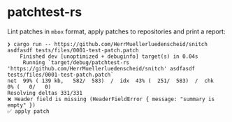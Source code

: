 patchtest-rs
============

Lint patches in `mbox` format, apply patches to repositories and print a report:

```
❯ cargo run -- https://github.com/HerrMuellerluedenscheid/snitch asdfasdf tests/files/0001-test-patch.patch
    Finished dev [unoptimized + debuginfo] target(s) in 0.04s
     Running `target/debug/patchtest-rs 'https://github.com/HerrMuellerluedenscheid/snitch' asdfasdf tests/files/0001-test-patch.patch`
net  99% ( 139 kb,   582/  583)  /  idx  43% (  251/  583)  /  chk   0% (   0/   0)
Resolving deltas 331/331
❌ Header field is missing (HeaderFieldError { message: "summary is empty" })
✅ apply patch
```
